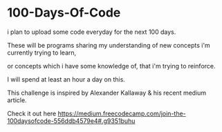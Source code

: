 # 100-Days-Of-Code

i plan to upload some code everyday for the next 100 days.

These will be programs sharing my understanding of new concepts i'm currently trying to learn, 

or concepts which i have some knowledge of, that i'm trying to reinforce.

I will spend at least an hour a day on this.

This challenge is inspired by Alexander Kallaway & his recent medium article.

Check it out here  https://medium.freecodecamp.com/join-the-100daysofcode-556ddb4579e4#.g9351buhu
